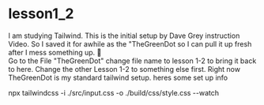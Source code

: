 # lesson1_2
I am studying Tailwind. This is the initial setup by Dave Grey instruction Video. So I saved it for awhile as the "TheGreenDot so I can pull it up fresh after I mess something up. 🧹  
 Go to the File "TheGreenDot" change file name to lesson 1-2 to bring it back to here.
 Change the other Lesson 1-2 to something else first.
Right now TheGreenDot is my standard tailwind setup. heres some set up info 



npx tailwindcss -i ./src/input.css -o ./build/css/style.css --watch